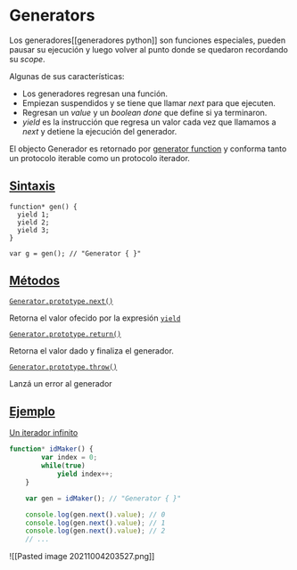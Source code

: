 # Generators

Los generadores[[generadores python]] son funciones especiales, pueden pausar su ejecución y luego volver al punto donde se quedaron recordando su _scope_.

Algunas de sus características:

-   Los generadores regresan una función.
-   Empiezan suspendidos y se tiene que llamar _next_ para que ejecuten.
-   Regresan un _value_ y un _boolean done_ que define si ya terminaron.
-   _yield_ es la instrucción que regresa un valor cada vez que llamamos a _next_ y detiene la ejecución del generador.

El objecto Generador es retornado por [generator function](https://developer.mozilla.org/es/docs/Web/JavaScript/Referencia/Statements/function* "La documentación acerca de este tema no ha sido escrita todavía . ¡Por favor  considera contribuir !") y conforma tanto un protocolo iterable como un protocolo iterador.

## [Sintaxis](https://developer.mozilla.org/es/docs/Web/JavaScript/Referencia/Objetos_globales/Generador#Sintaxis)

```
function* gen() { 
  yield 1;
  yield 2;
  yield 3;
}

var g = gen(); // "Generator { }"
```

## [Métodos](https://developer.mozilla.org/es/docs/Web/JavaScript/Referencia/Objetos_globales/Generador#M%C3%A9todos)

[`Generator.prototype.next()`](https://developer.mozilla.org/es/docs/Web/JavaScript/Referencia/Objetos_globales/Generator/next "La documentación acerca de este tema no ha sido escrita todavía . ¡Por favor  considera contribuir !")

Retorna el valor ofecido por la expresión [`yield`](https://developer.mozilla.org/es/docs/Web/JavaScript/Referencia/Operators/yield "La documentación acerca de este tema no ha sido escrita todavía . ¡Por favor  considera contribuir !")

[`Generator.prototype.return()`](https://developer.mozilla.org/es/docs/Web/JavaScript/Referencia/Objetos_globales/Generator/return "La documentación acerca de este tema no ha sido escrita todavía . ¡Por favor  considera contribuir !")

Retorna el valor dado y finaliza el generador.

[`Generator.prototype.throw()`](https://developer.mozilla.org/es/docs/Web/JavaScript/Referencia/Objetos_globales/Generator/throw "La documentación acerca de este tema no ha sido escrita todavía . ¡Por favor  considera contribuir !")

Lanzá un error al generador

## [Ejemplo](https://developer.mozilla.org/es/docs/Web/JavaScript/Referencia/Objetos_globales/Generador#Ejemplo)

[Un iterador infinito](https://developer.mozilla.org/es/docs/Web/JavaScript/Referencia/Objetos_globales/Generador#Un_iterador_infinito)

```js
function* idMaker() {
	    var index = 0;
	    while(true)
	        yield index++;
	}

	var gen = idMaker(); // "Generator { }"

	console.log(gen.next().value); // 0
	console.log(gen.next().value); // 1
	console.log(gen.next().value); // 2
	// ...
```

![[Pasted image 20211004203527.png]]